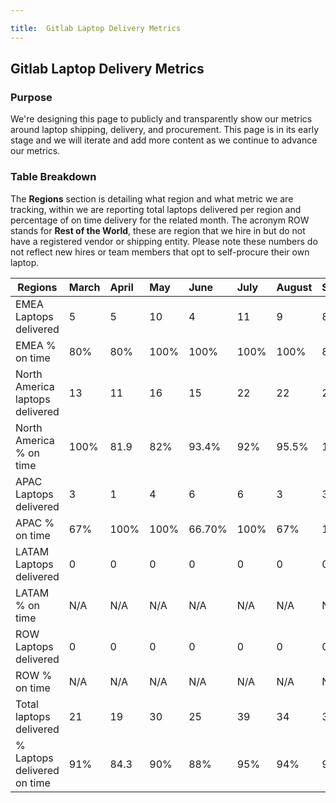 ```yaml
---

title:  Gitlab Laptop Delivery Metrics
---
```






## Gitlab Laptop Delivery Metrics

### Purpose

We're designing this page to publicly and transparently show our metrics around laptop shipping, delivery, and procurement. This page is in its early stage and we will iterate and add more content as we continue to advance our metrics.

### Table Breakdown

The **Regions** section is detailing what region and what metric we are tracking, within we are reporting total laptops delivered per region and percentage of on time delivery for the related month. The acronym ROW stands for **Rest of the World**, these are region that we hire in but do not have a registered vendor or shipping entity. Please note these numbers do not reflect new hires or team members that opt to self-procure their own laptop.



| Regions                         | March | April | May | June | July | August | September |
| -------------                   |:------|:------|:----|:-----|:-----|:-------|:----------|
| EMEA Laptops delivered          |5      |5      |10   |4     |11    |9       |8          |
| EMEA % on time                  |80%    |80%    |100% |100%  |100%  |100%    |87.5%      |
| North America laptops delivered |13     |11     |16   |15    |22    |22      |22         |
| North America % on time         |100%   |81.9   |82%  |93.4% |92%   |95.5%   |100%       |
| APAC Laptops delivered          |3      |1      |4    |6     |6     |3       |3          |
| APAC % on time                  |67%    |100%   |100% |66.70%|100%  |67%     |100%       |
| LATAM Laptops delivered         |0      |0      |0    |0     |0     |0       |0          |
| LATAM % on time                 |N/A    |N/A    |N/A  |N/A   |N/A   |N/A     |N/A        |
| ROW Laptops delivered           |0      |0      |0    |0     |0     |0       |0          |
| ROW % on time                   |N/A    |N/A    |N/A  |N/A   |N/A   |N/A     |N/A        |
| Total laptops delivered         |21     |19     |30   |25    |39    |34      |33         |
| % Laptops delivered on time     |91%    |84.3   |90%  |88%   |95%   |94%     |97.2%      |


